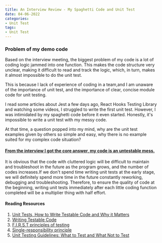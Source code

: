 ```yaml
---
title: An Interview Review - My Spaghetti Code and Unit Test
date: 04-06-2022
categories:
- Unit Test 
tags:
- Unit Test
---
```


### Problem of my demo code

Based on the interview meeting, the biggest problem of my code is a lot of coding logic jammed into one function.
This makes the code structure very unclear, making it difficult to read and track the logic, which, in turn, makes it almost impossible to do the unit test.

This is because I lack of experience of coding in a team,and I am unaware of the importance of unit test, and the importance of clear, concise module code for unit testing.

I read some articles about Jest a few days ago, React Hooks Testing Library and watching some videos, I struggled to write the first unit test. However, I was intimidated by my spaghetti code before it even started. Honestly, it's impossible to write a unit test with my messy code. 

At that time, a question popped into my mind, why are the unit test examples given by others so simple and easy, why there is no example suited for my complex code situation? 

#### <ins>From the interview I got the core answer, my code is an untestable mess.</ins>

It is obvious that the code with cluttered logic will be difficult to maintain and troubleshoot in the future as the program grows, and the number of codes increases.If we don't spend time writing unit tests at the early stage, we will definitely spend more time in the future constantly reworking, debugging and troubleshooting. 
Therefore, to ensure the quality of code at the beginning, writing unit tests immediately after each little coding function completed will be a multiplier thing with half effort.






















#### Reading Resources
1. [Unit Tests, How to Write Testable Code and Why it Matters](https://www.toptal.com/qa/how-to-write-testable-code-and-why-it-matters)
2. [Writing Testable Code](https://medium.com/feedzaitech/writing-testable-code-b3201d4538eb)
3. [F.I.R.S.T principles of testing](https://medium.com/@tasdikrahman/f-i-r-s-t-principles-of-testing-1a497acda8d6)
4. [Single-responsibility principle](https://en.wikipedia.org/wiki/Single-responsibility_principle)
5. [Unit Testing Guidelines: What to Test and What Not to Test](https://dzone.com/articles/unit-testing-guidelines-what-to-test-and-what-not)